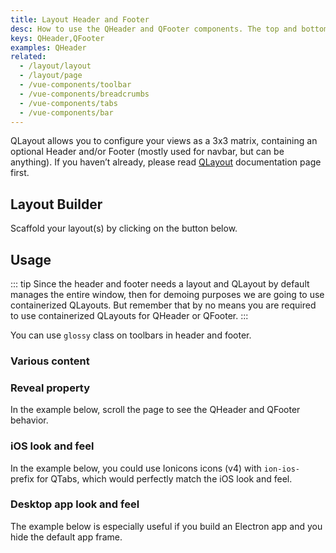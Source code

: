 ```yaml
---
title: Layout Header and Footer
desc: How to use the QHeader and QFooter components. The top and bottom bars of your Quasar app.
keys: QHeader,QFooter
examples: QHeader
related:
  - /layout/layout
  - /layout/page
  - /vue-components/toolbar
  - /vue-components/breadcrumbs
  - /vue-components/tabs
  - /vue-components/bar
---
```


QLayout allows you to configure your views as a 3x3 matrix, containing an optional Header and/or Footer (mostly used for navbar, but can be anything). If you haven’t already, please read [QLayout](/layout/layout) documentation page first.

<doc-api file="QHeader" />

<doc-api file="QFooter" />

## Layout Builder
Scaffold your layout(s) by clicking on the button below.

<q-btn push color="brand-primary" icon-right="launch" label="Layout Builder" href="/layout-builder" target="_blank" rel="noopener noreferrer" />

## Usage
::: tip
Since the header and footer needs a layout and QLayout by default manages the entire window, then for demoing purposes we are going to use containerized QLayouts. But remember that by no means you are required to use containerized QLayouts for QHeader or QFooter.
:::

<doc-example title="Basic" file="Basic" />

You can use `glossy` class on toolbars in header and footer.

<doc-example title="Glossy" file="Glossy" />

### Various content

<doc-example title="Playing with QToolbar" file="Extended" />

<doc-example title="Playing with QBreadcrumb" file="Breadcrumbs" />

<doc-example title="Playing with QTabs" file="Tabs" />

### Reveal property

In the example below, scroll the page to see the QHeader and QFooter behavior.

<doc-example title="Reveal" file="Reveal" />

### iOS look and feel
In the example below, you could use Ionicons icons (v4) with `ion-ios-` prefix for QTabs, which would perfectly match the iOS look and feel.

<doc-example title="iOS-like" file="LookingIOS" />

### Desktop app look and feel
The example below is especially useful if you build an Electron app and you hide the default app frame.

<doc-example title="Desktop app-like" file="AppLike" />
